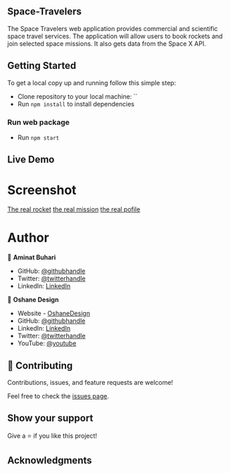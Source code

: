 ## Space-Travelers
The Space Travelers web application provides commercial and scientific space travel services. The application will allow users to book rockets and join selected space missions. It also gets data from the Space X API.
## Getting Started

To get a local copy up and running follow this simple step:

- Clone repository to your local machine: ``
- Run `npm install` to install dependencies

### Run web package

- Run `npm start`

## Live Demo



# Screenshot
[The real rocket](https://user-images.githubusercontent.com/66526480/168384255-dbbb9fbe-d254-4adc-a297-0a801f4a9034.PNG)
[the real mission](https://user-images.githubusercontent.com/66526480/168384276-07c52b05-2b6b-4c5a-815d-d95f5e91f259.PNG)
[the real pofile](https://user-images.githubusercontent.com/66526480/168384271-7094b41b-3ad9-4ab8-8418-713928c2712e.PNG)

# Author

👤 **Aminat Buhari**

- GitHub: [@githubhandle](https://github.com/AminaBuhari)
- Twitter: [@twitterhandle](https://twitter.com/AminaBuhari)
- LinkedIn: [LinkedIn](https://www.linkedin.com/in/aminat-buhari-2a39b2108/)

👤 **Oshane Design**
- Website - [OshaneDesign](https://oshanedesign.github.io/Portfolio/)
- GitHub: [@githubhandle](https://github.com/oshanedesign) 
- LinkedIn: [LinkedIn](https://www.linkedin.com/in/oshane-design-ab2631237)
- Twitter: [@twitterhandle](https://twitter.com/oshanedesign)
- YouTube: [@youtube](https://www.youtube.com/channel/UCKEzfINidt1ob7xTOwIS_cA)

## 🤝 Contributing

Contributions, issues, and feature requests are welcome!

Feel free to check the [issues page](https://github.com/oshanedesign/Space-Travelers/issues).

## Show your support

Give a ⭐️ if you like this project!

## Acknowledgments
